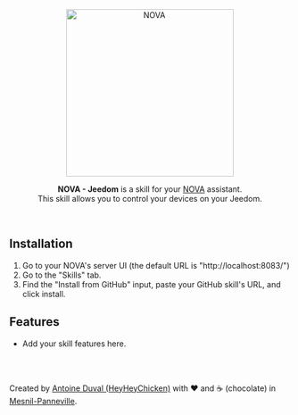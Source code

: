 <div align="center">
<img src="https://github.com/HeyHeyChicken/NOVA/blob/master/resources/github-logo.svg" alt="NOVA" width="300">

**NOVA - Jeedom** is a skill for your [NOVA](//github.com/HeyHeyChicken/NOVA) assistant.<br>
This skill allows you to control your devices on your Jeedom.
</div>

<br>

## Installation

1) Go to your NOVA's server UI (the default URL is "http://localhost:8083/")
2) Go to the "Skills" tab.
3) Find the "Install from GitHub" input, paste your GitHub skill's URL, and click install.

## Features

- Add your skill features here.

<br>
<br>

Created by [Antoine Duval (HeyHeyChicken)](//antoine.cuffel.fr) with ❤ and ☕ (chocolate) in [Mesnil-Panneville](//en.wikipedia.org/wiki/Mesnil-Panneville).
